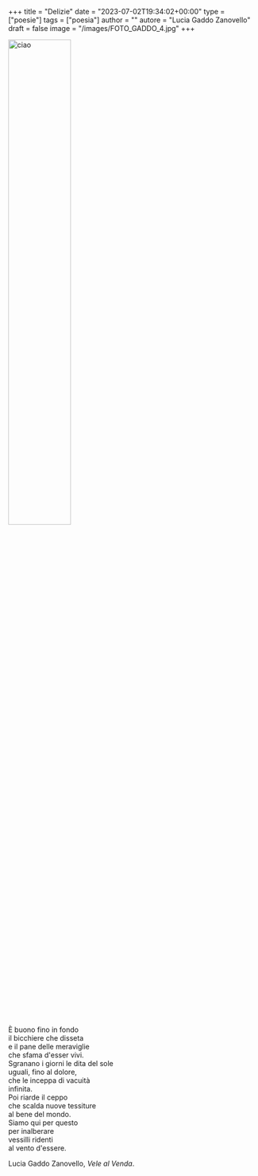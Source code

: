 +++
title = "Delizie"
date = "2023-07-02T19:34:02+00:00"
type = ["poesie"]
tags = ["poesia"]
author = ""
autore = "Lucia Gaddo Zanovello"
draft = false
image = "/images/FOTO_GADDO_4.jpg"
+++


<img src="/images/FOTO_GADDO_4.jpg" alt="ciao" width="50%">

<br> <!-- Primo spazio tra l'immagine e il testo -->
È buono fino in fondo  
il bicchiere che disseta  
e il pane delle meraviglie  
che sfama d'esser vivi.  
Sgranano i giorni le dita del sole  
uguali, fino al dolore,  
che le inceppa di vacuità  
infinita.  
Poi riarde il ceppo  
che scalda nuove tessiture  
al bene del mondo.  
Siamo qui per questo  
per inalberare  
vessilli ridenti  
al vento d'essere.  <br>

Lucia Gaddo Zanovello, *Vele al Venda*.

